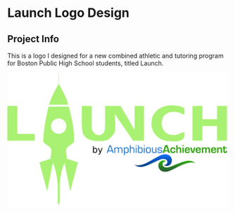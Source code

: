 Launch Logo Design
==================

Project Info
------------
This is a logo I designed for a new combined athletic and tutoring program
for Boston Public High School students, titled Launch.

![alt text](logo.png "Launch Logo")
